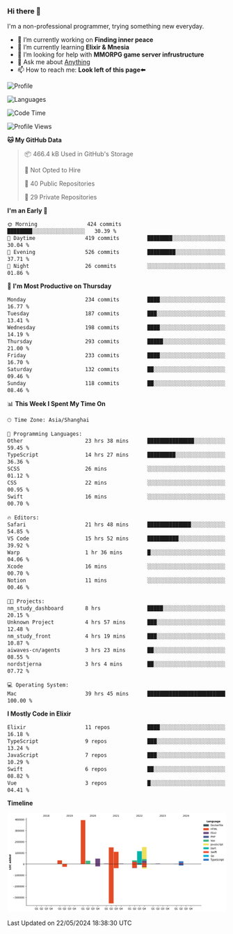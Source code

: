 ### Hi there 👋

I'm a non-professional programmer, trying something new everyday.

<!--
**dyzdyz010/dyzdyz010** is a ✨ _special_ ✨ repository because its `README.md` (this file) appears on your GitHub profile.
-->

- 🔭 I’m currently working on **Finding inner peace**
- 🌱 I’m currently learning **Elixir & Mnesia**
- 🤔 I’m looking for help with **MMORPG game server infrustructure**
- 💬 Ask me about [Anything](https://github.com/dyzdyz010/dyzdyz010/issues)
- 📫 How to reach me: **Look left of this page⬅️**

<!-- - 👯 I’m looking to collaborate on
- 😄 Pronouns: ...
- ⚡ Fun fact: ...
 -->
 
![Profile](https://github-readme-stats.vercel.app/api?username=dyzdyz010&count_private=true&show_icons=true&theme=dracula)

![Languages](https://github-readme-stats.vercel.app/api/top-langs/?username=dyzdyz010&layout=compact&theme=dracula)

<!--START_SECTION:waka-->
![Code Time](http://img.shields.io/badge/Code%20Time-1%2C524%20hrs%2028%20mins-blue)

![Profile Views](http://img.shields.io/badge/Profile%20Views-7-blue)

**🐱 My GitHub Data** 

> 📦 466.4 kB Used in GitHub's Storage 
 > 
> 🚫 Not Opted to Hire
 > 
> 📜 40 Public Repositories 
 > 
> 🔑 29 Private Repositories 
 > 
**I'm an Early 🐤** 

```text
🌞 Morning                424 commits         ████████░░░░░░░░░░░░░░░░░   30.39 % 
🌆 Daytime                419 commits         ████████░░░░░░░░░░░░░░░░░   30.04 % 
🌃 Evening                526 commits         █████████░░░░░░░░░░░░░░░░   37.71 % 
🌙 Night                  26 commits          ░░░░░░░░░░░░░░░░░░░░░░░░░   01.86 % 
```
📅 **I'm Most Productive on Thursday** 

```text
Monday                   234 commits         ████░░░░░░░░░░░░░░░░░░░░░   16.77 % 
Tuesday                  187 commits         ███░░░░░░░░░░░░░░░░░░░░░░   13.41 % 
Wednesday                198 commits         ████░░░░░░░░░░░░░░░░░░░░░   14.19 % 
Thursday                 293 commits         █████░░░░░░░░░░░░░░░░░░░░   21.00 % 
Friday                   233 commits         ████░░░░░░░░░░░░░░░░░░░░░   16.70 % 
Saturday                 132 commits         ██░░░░░░░░░░░░░░░░░░░░░░░   09.46 % 
Sunday                   118 commits         ██░░░░░░░░░░░░░░░░░░░░░░░   08.46 % 
```


📊 **This Week I Spent My Time On** 

```text
🕑︎ Time Zone: Asia/Shanghai

💬 Programming Languages: 
Other                    23 hrs 38 mins      ███████████████░░░░░░░░░░   59.45 % 
TypeScript               14 hrs 27 mins      █████████░░░░░░░░░░░░░░░░   36.36 % 
SCSS                     26 mins             ░░░░░░░░░░░░░░░░░░░░░░░░░   01.12 % 
CSS                      22 mins             ░░░░░░░░░░░░░░░░░░░░░░░░░   00.95 % 
Swift                    16 mins             ░░░░░░░░░░░░░░░░░░░░░░░░░   00.70 % 

🔥 Editors: 
Safari                   21 hrs 48 mins      ██████████████░░░░░░░░░░░   54.85 % 
VS Code                  15 hrs 52 mins      ██████████░░░░░░░░░░░░░░░   39.92 % 
Warp                     1 hr 36 mins        █░░░░░░░░░░░░░░░░░░░░░░░░   04.06 % 
Xcode                    16 mins             ░░░░░░░░░░░░░░░░░░░░░░░░░   00.70 % 
Notion                   11 mins             ░░░░░░░░░░░░░░░░░░░░░░░░░   00.46 % 

🐱‍💻 Projects: 
nm_study_dashboard       8 hrs               █████░░░░░░░░░░░░░░░░░░░░   20.15 % 
Unknown Project          4 hrs 57 mins       ███░░░░░░░░░░░░░░░░░░░░░░   12.48 % 
nm_study_front           4 hrs 19 mins       ███░░░░░░░░░░░░░░░░░░░░░░   10.87 % 
aiwaves-cn/agents        3 hrs 23 mins       ██░░░░░░░░░░░░░░░░░░░░░░░   08.55 % 
nordstjerna              3 hrs 4 mins        ██░░░░░░░░░░░░░░░░░░░░░░░   07.72 % 

💻 Operating System: 
Mac                      39 hrs 45 mins      █████████████████████████   100.00 % 
```

**I Mostly Code in Elixir** 

```text
Elixir                   11 repos            ████░░░░░░░░░░░░░░░░░░░░░   16.18 % 
TypeScript               9 repos             ███░░░░░░░░░░░░░░░░░░░░░░   13.24 % 
JavaScript               7 repos             ███░░░░░░░░░░░░░░░░░░░░░░   10.29 % 
Swift                    6 repos             ██░░░░░░░░░░░░░░░░░░░░░░░   08.82 % 
Vue                      3 repos             █░░░░░░░░░░░░░░░░░░░░░░░░   04.41 % 
```



**Timeline**

![Lines of Code chart](https://raw.githubusercontent.com/dyzdyz010/dyzdyz010/master/assets/bar_graph.png)


 Last Updated on 22/05/2024 18:38:30 UTC
<!--END_SECTION:waka-->
